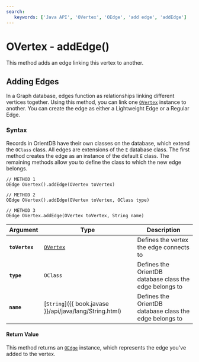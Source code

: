 ```yaml
---
search:
   keywords: ['Java API', 'OVertex', 'OEdge', 'add edge', 'addEdge']
---
```


# OVertex - addEdge()

This method adds an edge linking this vertex to another.

## Adding Edges

In a Graph database, edges function as relationships linking different vertices together.  Using this method, you can link one [`OVertex`](Java-Ref-OVertex.md) instance to another.  You can create the edge as either a Lightweight Edge or a Regular Edge.

### Syntax

Records in OrientDB have their own classes on the database, which extend the `OClass` class.  All edges are extensions of the `E` database class.  The first method creates the edge as an instance of the default `E` class.  The remaining methods allow you to define the class to which the new edge belongs. 

```
// METHOD 1 
OEdge OVertex().addEdge(OVertex toVertex)

// METHOD 2 
OEdge OVertex().addEdge(OVertex toVertex, OClass type)

// METHOD 3 
OEdge OVertex.addEdge(OVertex toVertex, String name)
```

| Argument | Type | Description |
|---|---|---|
| **`toVertex`** | [`OVertex`](Java-Ref-OVertex.md) | Defines the vertex the edge connects to |
| **`type`** | `OClass` | Defines the OrientDB database class the edge belongs to |
| **`name`** | [`String`]({{ book.javase }}/api/java/lang/String.html)  | Defines the OrientDB database class the edge belongs to |

#### Return Value

This method returns an [`OEdge`](Java-Ref-OEdge.md) instance, which represents the edge you've added to the vertex.
